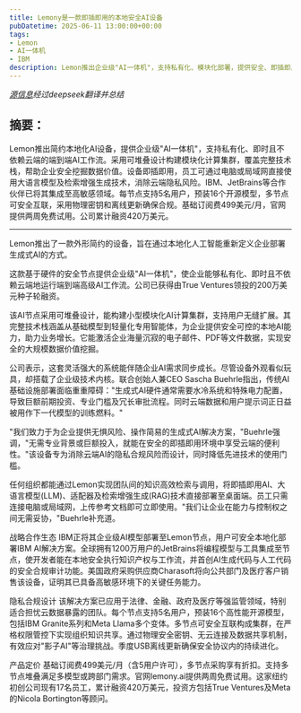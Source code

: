 ```yaml
---
title: Lemony是一款即插即用的本地安全AI设备
pubDatetime: 2025-06-11 13:00:00+00:00
tags:
- Lemon
- AI一体机
- IBM
description: Lemon推出企业级"AI一体机"，支持私有化、模块化部署，提供安全、即插即用的本地AI解决方案，无需云端，已获IBM等合作。
---
```


*[源信息](https://venturebeat.com/games/lemony-is-a-plug-and-play-device-for-secure-on-premise-ai/)经过deepseek翻译并总结*

## 摘要：

Lemon推出简约本地化AI设备，提供企业级"AI一体机"，支持私有化、即时且不依赖云端的端到端AI工作流。采用可堆叠设计构建模块化计算集群，覆盖完整技术栈，帮助企业安全挖掘数据价值。设备即插即用，员工可通过电脑或局域网直接使用大语言模型及检索增强生成技术，消除云端隐私风险。IBM、JetBrains等合作伙伴已将其集成至高敏感领域。每节点支持5名用户，预装16个开源模型，多节点可安全互联，采用物理密钥和离线更新确保合规。基础订阅费499美元/月，官网提供两周免费试用。公司累计融资420万美元。

---

Lemon推出了一款外形简约的设备，旨在通过本地化人工智能重新定义企业部署生成式AI的方式。

这款基于硬件的安全节点提供企业级"AI一体机"，使企业能够私有化、即时且不依赖云端地运行端到端高级AI工作流。公司已获得由True Ventures领投的200万美元种子轮融资。

该AI节点采用可堆叠设计，能构建小型模块化AI计算集群，支持用户无缝扩展。其完整技术栈涵盖从基础模型到轻量化专用智能体，为企业提供安全可控的本地AI能力，助力业务增长。它能激活企业海量沉寂的电子邮件、PDF等文件数据，实现安全的大规模数据价值挖掘。

公司表示，这套灵活强大的系统能伴随企业AI需求同步成长。尽管设备外观看似玩具，却搭载了企业级技术内核。联合创始人兼CEO Sascha Buehrle指出，传统AI基础设施部署面临重重障碍："生成式AI硬件通常需要水冷系统和特殊电力配置，导致巨额前期投资、专业门槛及冗长审批流程。同时云端数据和用户提示词正日益被用作下一代模型的训练燃料。"

"我们致力于为企业提供无惧风险、操作简易的生成式AI解决方案，"Buehrle强调，"无需专业背景或巨额投入，就能在安全的即插即用环境中享受云端的便利性。"该设备专为消除云端AI的隐私合规风险而设计，同时降低先进技术的使用门槛。

任何组织都能通过Lemon实现团队间的知识高效检索与调用，将即插即用AI、大语言模型(LLM)、适配器及检索增强生成(RAG)技术直接部署至桌面端。员工只需连接电脑或局域网，上传参考文档即可立即使用。"我们让企业在能力与控制权之间无需妥协，"Buehrle补充道。

战略合作生态
IBM正将其企业级AI模型部署至Lemon节点，用户可安全本地化部署IBM AI解决方案。全球拥有1200万用户的JetBrains将编程模型与工具集成至节点，使开发者能在本地安全执行知识产权与工作流，并首创AI生成代码与人工代码的安全合规审计功能。美国政府采购供应商Charasoft将向公共部门及医疗客户销售该设备，证明其已具备高敏感环境下的关键任务能力。

隐私合规设计
该解决方案已应用于法律、金融、政府及医疗等强监管领域，特别适合担忧云数据暴露的团队。每个节点支持5名用户，预装16个高性能开源模型，包括IBM Granite系列和Meta Llama多个变体。多节点可安全互联构成集群，在严格权限管控下实现组织知识共享。通过物理安全密钥、无云连接及数据共享机制，有效应对"影子AI"等治理挑战。季度USB离线更新确保安全协议内的持续进化。

产品定价
基础订阅费499美元/月（含5用户许可），多节点采购享有折扣。支持多节点堆叠满足多模型或跨部门需求。官网lemony.ai提供两周免费试用。这家纽约初创公司现有17名员工，累计融资420万美元，投资方包括True Ventures及Meta的Nicola Bortington等顾问。
